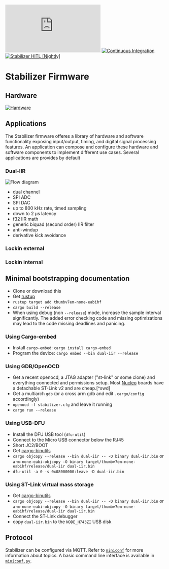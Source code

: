 [![QUARTIQ Matrix Chat](https://img.shields.io/matrix/quartiq:matrix.org)](https://matrix.to/#/#quartiq:matrix.org)
[![Continuous Integration](https://github.com/quartiq/stabilizer/actions/workflows/ci.yml/badge.svg)](https://github.com/quartiq/stabilizer/actions/workflows/ci.yml)
[![Stabilizer HITL [Nightly]](https://github.com/quartiq/hitl/actions/workflows/stabilizer-nightly.yml/badge.svg)](https://github.com/quartiq/hitl/actions/workflows/stabilizer-nightly.yml)

# Stabilizer Firmware

## Hardware

[![Hardware](https://github.com/sinara-hw/Stabilizer/wiki/Stabilizer_v1.0_top_small.jpg)](https://github.com/sinara-hw/Stabilizer)

## Applications

The Stabilizer firmware offeres a library of hardware and software functionality
exposing input/output, timing, and digital signal processing features.
An application can compose and configure these hardware and software components
to implement different use cases. Several applications are provides by default

### Dual-IIR

![Flow diagram](stabilizer_pid.svg)

* dual channel
* SPI ADC
* SPI DAC
* up to 800 kHz rate, timed sampling
* down to 2 µs latency
* f32 IIR math
* generic biquad (second order) IIR filter
* anti-windup
* derivative kick avoidance

### Lockin external

### Lockin internal

## Minimal bootstrapping documentation

* Clone or download this
* Get [rustup](https://rustup.rs/)
* `rustup target add thumbv7em-none-eabihf`
* `cargo build --release`
* When using debug (non `--release`) mode, increase the sample interval significantly.
  The added error checking code and missing optimizations may lead to the code
  missing deadlines and panicing.

### Using Cargo-embed

* Install `cargo-embed`: `cargo install cargo-embed`
* Program the device: `cargo embed --bin dual-iir --release`

### Using GDB/OpenOCD

* Get a recent openocd, a JTAG adapter ("st-link" or some clone) and
  everything connected and permissions setup. Most
  [Nucleo](https://www.digikey.de/short/p41h4v) boards have a
  detachable ST-Link v2 and are cheap.[^swd]
* Get a multiarch `gdb` (or a cross arm gdb and edit `.cargo/config` accordingly)
* `openocd -f stabilizer.cfg` and leave it running
* `cargo run --release`

### Using USB-DFU

* Install the DFU USB tool (`dfu-util`)
* Connect to the Micro USB connector below the RJ45
* Short JC2/BOOT
* Get [cargo-binutils](https://github.com/rust-embedded/cargo-binutils/)
* `cargo objcopy --release --bin dual-iir -- -O binary dual-iir.bin` or `arm-none-eabi-objcopy -O binary target/thumbv7em-none-eabihf/release/dual-iir dual-iir.bin`
* `dfu-util -a 0 -s 0x08000000:leave -D dual-iir.bin`

### Using ST-Link virtual mass storage

* Get [cargo-binutils](https://github.com/rust-embedded/cargo-binutils/)
* `cargo objcopy --release --bin dual-iir -- -O binary dual-iir.bin` or `arm-none-eabi-objcopy -O binary target/thumbv7em-none-eabihf/release/dual-iir dual-iir.bin`
* Connect the ST-Link debugger
* copy `dual-iir.bin` to the `NODE_H743ZI` USB disk

## Protocol

Stabilizer can be configured via MQTT. Refer to
[`miniconf`](https://github.com/quartiq/miniconf) for more information about topics.
A basic command line interface is available in [`miniconf.py`](miniconf.py).
